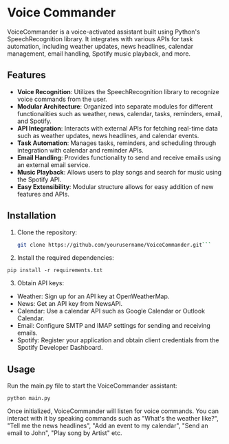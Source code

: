# Voice Commander

VoiceCommander is a voice-activated assistant built using Python's SpeechRecognition library. It integrates with various APIs for task automation, including weather updates, news headlines, calendar management, email handling, Spotify music playback, and more.

## Features

- **Voice Recognition**: Utilizes the SpeechRecognition library to recognize voice commands from the user.
- **Modular Architecture**: Organized into separate modules for different functionalities such as weather, news, calendar, tasks, reminders, email, and Spotify.
- **API Integration**: Interacts with external APIs for fetching real-time data such as weather updates, news headlines, and calendar events.
- **Task Automation**: Manages tasks, reminders, and scheduling through integration with calendar and reminder APIs.
- **Email Handling**: Provides functionality to send and receive emails using an external email service.
- **Music Playback**: Allows users to play songs and search for music using the Spotify API.
- **Easy Extensibility**: Modular structure allows for easy addition of new features and APIs.

## Installation

1. Clone the repository:

   ```bash
   git clone https://github.com/yourusername/VoiceCommander.git```

2. Install the required dependencies:

```pip install -r requirements.txt```

3. Obtain API keys:

- Weather: Sign up for an API key at OpenWeatherMap.
- News: Get an API key from NewsAPI.
- Calendar: Use a calendar API such as Google Calendar or Outlook Calendar.
- Email: Configure SMTP and IMAP settings for sending and receiving emails.
- Spotify: Register your application and obtain client credentials from the Spotify Developer Dashboard.

## Usage
Run the main.py file to start the VoiceCommander assistant:

```
python main.py
```

Once initialized, VoiceCommander will listen for voice commands. You can interact with it by speaking commands such as "What's the weather like?", "Tell me the news headlines", "Add an event to my calendar", "Send an email to John", "Play song by Artist" etc.


